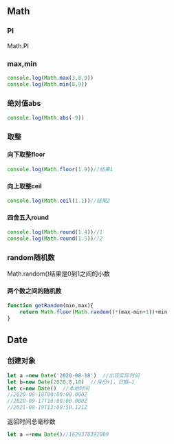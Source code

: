 ## Math

### PI

Math.PI

### max,min

```js
console.log(Math.max(3,8,9))
console.log(Math.min(8,9))
```

### 绝对值abs

```js
console.log(Math.abs(-9))
```

### 取整

#### 向下取整floor

```js
console.log(Math.floor(1.9))//结果1
```

#### 向上取整ceil

```js
console.log(Math.ceil(1.1))//结果2
```

#### 四舍五入round

```js
console.log(Math.round(1.4))//1
console.log(Math.round(1.5))//2
```

### random随机数

Math.random()结果是0到1之间的小数

#### 两个数之间的随机数

```js
function getRandom(min,max){
    return Math.floor(Math.random()*(max-min+1))+min
}
```

## Date

### 创建对象



```js
let a =new Date('2020-08-18')  //出现实际时间
let b=new Date(2020,8,18)  //月份+1，日期-1
let c=new Date()  //本地时间
//2020-08-18T00:00:00.000Z
//2020-09-17T16:00:00.000Z
//2021-08-19T13:00:50.121Z

```

返回时间总毫秒数

```js
let a =+new Date()//1629378392009

```

